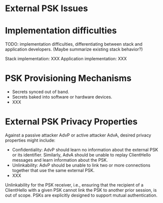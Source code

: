 # External PSK Issues

# Implementation difficulties 

TODO: implementation difficulties, differentiating between stack and application developers. (Maybe summarize existing stack behavior?)

Stack implementation: XXX
Application implementation: XXX

# PSK Provisioning Mechanisms

- Secrets synced out of band.
- Secrets baked into software or hardware devices.
- XXX

# External PSK Privacy Properties

Against a passive attacker AdvP or active attacker AdvA, desired privacy properties might include:

- Confidentiality: AdvP should learn no information about the external PSK or its identifier. Similarly, AdvA should be unable to replay ClientHello messages and learn information about the PSK.
- Unlinkability: AdvP should be unable to link two or more connections together that use the same external PSK. 
- XXX

Unlinkability for the PSK receiver, i.e., ensuring that the recipient of a ClientHello with a given PSK cannot link the PSK to another prior session, is out of scope. PSKs are explicitly designed to support mutual authentication.
